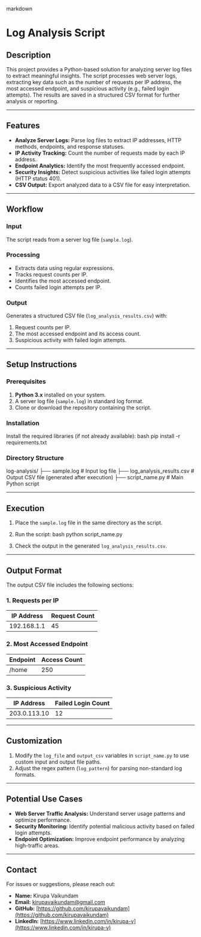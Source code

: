 markdown
# Log Analysis Script

## Description
This project provides a Python-based solution for analyzing server log files to extract meaningful insights. The script processes web server logs, extracting key data such as the number of requests per IP address, the most accessed endpoint, and suspicious activity (e.g., failed login attempts). The results are saved in a structured CSV format for further analysis or reporting.

---

## Features
- **Analyze Server Logs:** Parse log files to extract IP addresses, HTTP methods, endpoints, and response statuses.
- **IP Activity Tracking:** Count the number of requests made by each IP address.
- **Endpoint Analytics:** Identify the most frequently accessed endpoint.
- **Security Insights:** Detect suspicious activities like failed login attempts (HTTP status 401).
- **CSV Output:** Export analyzed data to a CSV file for easy interpretation.

---

## Workflow
### Input
The script reads from a server log file (`sample.log`).

### Processing
- Extracts data using regular expressions.
- Tracks request counts per IP.
- Identifies the most accessed endpoint.
- Counts failed login attempts per IP.

### Output
Generates a structured CSV file (`log_analysis_results.csv`) with:
1. Request counts per IP.
2. The most accessed endpoint and its access count.
3. Suspicious activity with failed login attempts.

---

## Setup Instructions
### Prerequisites
1. **Python 3.x** installed on your system.
2. A server log file (`sample.log`) in standard log format.
3. Clone or download the repository containing the script.

### Installation
Install the required libraries (if not already available):
bash
pip install -r requirements.txt


### Directory Structure

log-analysis/
├── sample.log                   # Input log file
├── log_analysis_results.csv     # Output CSV file (generated after execution)
├── script_name.py               # Main Python script


---

## Execution
1. Place the `sample.log` file in the same directory as the script.
2. Run the script:
   bash
   python script_name.py
   
3. Check the output in the generated `log_analysis_results.csv`.

---

## Output Format
The output CSV file includes the following sections:

### 1. Requests per IP
| IP Address     | Request Count |
|----------------|---------------|
| 192.168.1.1    | 45            |

### 2. Most Accessed Endpoint
| Endpoint | Access Count |
|----------|--------------|
| /home    | 250          |

### 3. Suspicious Activity
| IP Address     | Failed Login Count |
|----------------|---------------------|
| 203.0.113.10   | 12                  |

---

## Customization
1. Modify the `log_file` and `output_csv` variables in `script_name.py` to use custom input and output file paths.
2. Adjust the regex pattern (`log_pattern`) for parsing non-standard log formats.

---

## Potential Use Cases
- **Web Server Traffic Analysis:** Understand server usage patterns and optimize performance.
- **Security Monitoring:** Identify potential malicious activity based on failed login attempts.
- **Endpoint Optimization:** Improve endpoint performance by analyzing high-traffic areas.

---

## Contact
For issues or suggestions, please reach out:
- **Name:** Kirupa Vaikundam  
- **Email:** kirupavaikundam@gmail.com  
- **GitHub:** [https://github.com/kirupavaikundam](https://github.com/kirupavaikundam)  
- **LinkedIn:** [https://www.linkedin.com/in/kirupa-v](https://www.linkedin.com/in/kirupa-v)  
